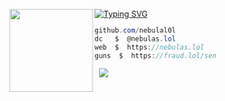 [![Typing SVG](https://readme-typing-svg.demolab.com?font=Fira+Code&duration=6000&pause=1000&color=8E00FF&center=true&random=false&width=435&lines=Nebula+%7C+Developer;owner+%40+nebulas.lol+)](https://nebulas.lol)
<img align="left" src="https://i.pinimg.com/originals/35/6f/b6/356fb6e766df967aec8696606cdaae53.png" width="147"/> 

```csharp
github.com/nebulal0l
dc   $  @nebulas.lol
web  $  https://nebulas.lol
guns  $  https://fraud.lol/sen
```
&zwnj; 
&zwnj; 
![](https://komarev.com/ghpvc/?username=nebulal0l)

